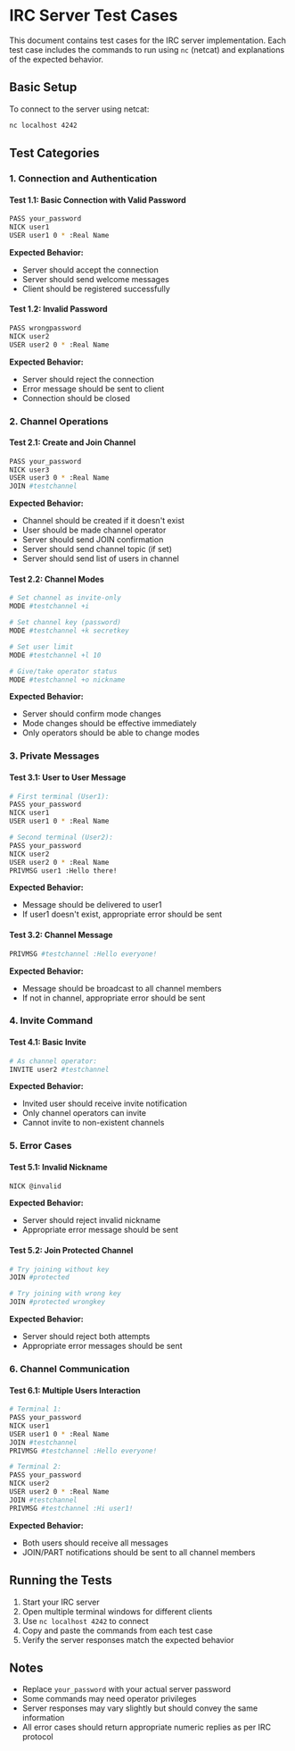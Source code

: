 # IRC Server Test Cases

This document contains test cases for the IRC server implementation. Each test case includes the commands to run using `nc` (netcat) and explanations of the expected behavior.

## Basic Setup
To connect to the server using netcat:
```bash
nc localhost 4242
```

## Test Categories

### 1. Connection and Authentication
#### Test 1.1: Basic Connection with Valid Password
```bash
PASS your_password
NICK user1
USER user1 0 * :Real Name
```
**Expected Behavior:**
- Server should accept the connection
- Server should send welcome messages
- Client should be registered successfully

#### Test 1.2: Invalid Password
```bash
PASS wrongpassword
NICK user2
USER user2 0 * :Real Name
```
**Expected Behavior:**
- Server should reject the connection
- Error message should be sent to client
- Connection should be closed

### 2. Channel Operations
#### Test 2.1: Create and Join Channel
```bash
PASS your_password
NICK user3
USER user3 0 * :Real Name
JOIN #testchannel
```
**Expected Behavior:**
- Channel should be created if it doesn't exist
- User should be made channel operator
- Server should send JOIN confirmation
- Server should send channel topic (if set)
- Server should send list of users in channel

#### Test 2.2: Channel Modes
```bash
# Set channel as invite-only
MODE #testchannel +i

# Set channel key (password)
MODE #testchannel +k secretkey

# Set user limit
MODE #testchannel +l 10

# Give/take operator status
MODE #testchannel +o nickname
```
**Expected Behavior:**
- Server should confirm mode changes
- Mode changes should be effective immediately
- Only operators should be able to change modes

### 3. Private Messages
#### Test 3.1: User to User Message
```bash
# First terminal (User1):
PASS your_password
NICK user1
USER user1 0 * :Real Name

# Second terminal (User2):
PASS your_password
NICK user2
USER user2 0 * :Real Name
PRIVMSG user1 :Hello there!
```
**Expected Behavior:**
- Message should be delivered to user1
- If user1 doesn't exist, appropriate error should be sent

#### Test 3.2: Channel Message
```bash
PRIVMSG #testchannel :Hello everyone!
```
**Expected Behavior:**
- Message should be broadcast to all channel members
- If not in channel, appropriate error should be sent

### 4. Invite Command
#### Test 4.1: Basic Invite
```bash
# As channel operator:
INVITE user2 #testchannel
```
**Expected Behavior:**
- Invited user should receive invite notification
- Only channel operators can invite
- Cannot invite to non-existent channels

### 5. Error Cases
#### Test 5.1: Invalid Nickname
```bash
NICK @invalid
```
**Expected Behavior:**
- Server should reject invalid nickname
- Appropriate error message should be sent

#### Test 5.2: Join Protected Channel
```bash
# Try joining without key
JOIN #protected

# Try joining with wrong key
JOIN #protected wrongkey
```
**Expected Behavior:**
- Server should reject both attempts
- Appropriate error messages should be sent

### 6. Channel Communication
#### Test 6.1: Multiple Users Interaction
```bash
# Terminal 1:
PASS your_password
NICK user1
USER user1 0 * :Real Name
JOIN #testchannel
PRIVMSG #testchannel :Hello everyone!

# Terminal 2:
PASS your_password
NICK user2
USER user2 0 * :Real Name
JOIN #testchannel
PRIVMSG #testchannel :Hi user1!
```
**Expected Behavior:**
- Both users should receive all messages
- JOIN/PART notifications should be sent to all channel members

## Running the Tests
1. Start your IRC server
2. Open multiple terminal windows for different clients
3. Use `nc localhost 4242` to connect
4. Copy and paste the commands from each test case
5. Verify the server responses match the expected behavior

## Notes
- Replace `your_password` with your actual server password
- Some commands may need operator privileges
- Server responses may vary slightly but should convey the same information
- All error cases should return appropriate numeric replies as per IRC protocol

